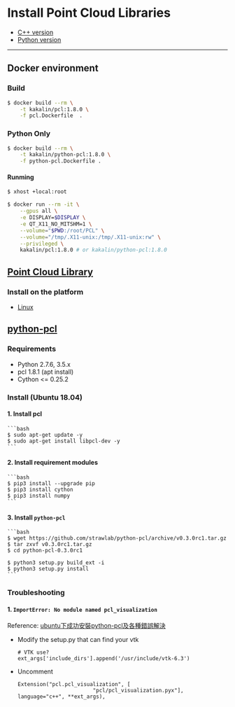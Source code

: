 # Install Point Cloud Libraries

- [C++ version](#point-cloud-library)
- [Python version](#python-pcl)

---

## Docker environment

### Build

```bash
$ docker build --rm \
    -t kakalin/pcl:1.8.0 \
    -f pcl.Dockerfile  .
```

### Python Only

```bash
$ docker build --rm \
    -t kakalin/python-pcl:1.8.0 \
    -f python-pcl.Dockerfile .
```

#### Runming

```bash
$ xhost +local:root
```

```bash
$ docker run --rm -it \
    --gpus all \
    -e DISPLAY=$DISPLAY \
    -e QT_X11_NO_MITSHM=1 \
    --volume="$PWD:/root/PCL" \
    --volume="/tmp/.X11-unix:/tmp/.X11-unix:rw" \
    --privileged \
    kakalin/pcl:1.8.0 # or kakalin/python-pcl:1.8.0
```

## [Point Cloud Library](https://github.com/PointCloudLibrary/pcl)

### Install on the platform

- [Linux](https://pcl-tutorials.readthedocs.io/en/latest/compiling_pcl_posix.html)

## [python-pcl](https://github.com/strawlab/python-pcl)

### Requirements

- Python 2.7.6, 3.5.x
- pcl 1.8.1 (apt install)
- Cython <= 0.25.2

### Install (Ubuntu 18.04)

#### 1. Install pcl

    ```bash
    $ sudo apt-get update -y
    $ sudo apt-get install libpcl-dev -y
    ```
#### 2. Install requirement modules

    ```bash
    $ pip3 install --upgrade pip
    $ pip3 install cython
    $ pip3 install numpy
    ```

#### 3. Install `python-pcl`

    ```bash
    $ wget https://github.com/strawlab/python-pcl/archive/v0.3.0rc1.tar.gz
    $ tar zxvf v0.3.0rc1.tar.gz
    $ cd python-pcl-0.3.0rc1

    $ python3 setup.py build_ext -i
    $ python3 setup.py install
    ```

### Troubleshooting

#### 1. `ImportError: No module named pcl_visualization`

Reference: [ubuntu下成功安裝python-pcl及各種錯誤解決](https://www.twblogs.net/a/5c378893bd9eee35b3a59e63)

- Modify the setup.py that can find your vtk

    ```
    # VTK use?
    ext_args['include_dirs'].append('/usr/include/vtk-6.3')
    ```

- Uncomment

    ```
    Extension("pcl.pcl_visualization", [
                            "pcl/pcl_visualization.pyx"], language="c++", **ext_args),
    ```

